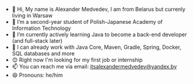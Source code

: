 - 👋 Hi, My name is Alexander Medvedev, I am from Belarus but currenly living in Warsaw
- 👀 I’m a second-year student of Polish-Japanese Academy of Information Technology
- 🌱 I’m currently actively learning Java to become a back-end developer (and full-stack later)
- 🦉 I can already work with Java Core, Maven, Gradle, Spring, Docker, SQL databases and more
- 😊 Right now I'm looking for my first job or internship
- 📫 You can reach me via email: itsalexandermedvedev@yandex.by
- 😄 Pronouns: he/him

<!---
AlexanderMedvedevPJATK/AlexanderMedvedevPJATK is a ✨ special ✨ repository because its `README.md` (this file) appears on your GitHub profile.
You can click the Preview link to take a look at your changes.
--->
